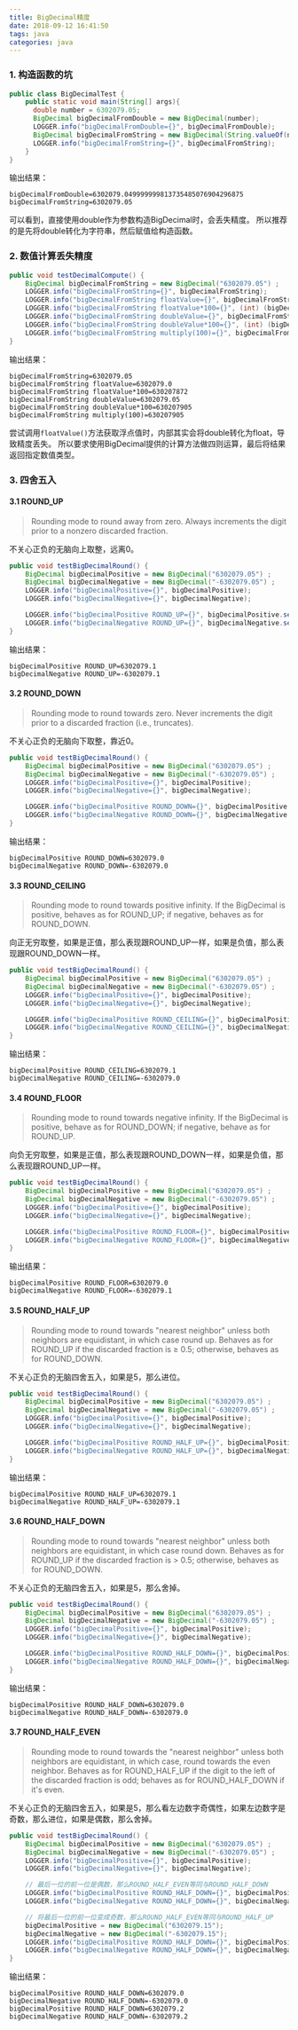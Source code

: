 ```yaml
---
title: BigDecimal精度
date: 2018-09-12 16:41:50
tags: java
categories: java
---
```



### 1. 构造函数的坑
```java
public class BigDecimalTest {
    public static void main(String[] args){
      double number = 6302079.05;
      BigDecimal bigDecimalFromDouble = new BigDecimal(number);
      LOGGER.info("bigDecimalFromDouble={}", bigDecimalFromDouble);
      BigDecimal bigDecimalFromString = new BigDecimal(String.valueOf(number)) ;
      LOGGER.info("bigDecimalFromString={}", bigDecimalFromString);
    }
}
```
输出结果：
```
bigDecimalFromDouble=6302079.049999999813735485076904296875
bigDecimalFromString=6302079.05
```
可以看到，直接使用double作为参数构造BigDecimal时，会丢失精度。
所以推荐的是先将double转化为字符串，然后赋值给构造函数。

### 2. 数值计算丢失精度
```java
public void testDecimalCompute() {
    BigDecimal bigDecimalFromString = new BigDecimal("6302079.05") ;
    LOGGER.info("bigDecimalFromString={}", bigDecimalFromString);
    LOGGER.info("bigDecimalFromString floatValue={}", bigDecimalFromString.floatValue());
    LOGGER.info("bigDecimalFromString floatValue*100={}", (int) (bigDecimalFromString.floatValue() * 100));
    LOGGER.info("bigDecimalFromString doubleValue={}", bigDecimalFromString.doubleValue());
    LOGGER.info("bigDecimalFromString doubleValue*100={}", (int) (bigDecimalFromString.doubleValue() * 100));
    LOGGER.info("bigDecimalFromString multiply(100)={}", bigDecimalFromString.multiply(new BigDecimal("100")).intValue());
}
```
输出结果：
```
bigDecimalFromString=6302079.05
bigDecimalFromString floatValue=6302079.0
bigDecimalFromString floatValue*100=630207872
bigDecimalFromString doubleValue=6302079.05
bigDecimalFromString doubleValue*100=630207905
bigDecimalFromString multiply(100)=630207905
```
尝试调用`floatValue()`方法获取浮点值时，内部其实会将double转化为float，导致精度丢失。
所以要求使用BigDecimal提供的计算方法做四则运算，最后将结果返回指定数值类型。

### 3. 四舍五入

#### 3.1 ROUND_UP

> Rounding mode to round away from zero. Always increments the digit prior to a nonzero discarded fraction.

不关心正负的无脑向上取整，远离0。

```java
public void testBigDecimalRound() {
    BigDecimal bigDecimalPositive = new BigDecimal("6302079.05") ;
    BigDecimal bigDecimalNegative = new BigDecimal("-6302079.05") ;
    LOGGER.info("bigDecimalPositive={}", bigDecimalPositive);
    LOGGER.info("bigDecimalNegative={}", bigDecimalNegative);

    LOGGER.info("bigDecimalPositive ROUND_UP={}", bigDecimalPositive.setScale(1, BigDecimal.ROUND_UP));
    LOGGER.info("bigDecimalNegative ROUND_UP={}", bigDecimalNegative.setScale(1, BigDecimal.ROUND_UP));
}
```
输出结果：
```
bigDecimalPositive ROUND_UP=6302079.1
bigDecimalNegative ROUND_UP=-6302079.1
```

#### 3.2 ROUND_DOWN

> Rounding mode to round towards zero. Never increments the digit prior to a discarded fraction (i.e., truncates).

不关心正负的无脑向下取整，靠近0。

```java
public void testBigDecimalRound() {
    BigDecimal bigDecimalPositive = new BigDecimal("6302079.05") ;
    BigDecimal bigDecimalNegative = new BigDecimal("-6302079.05") ;
    LOGGER.info("bigDecimalPositive={}", bigDecimalPositive);
    LOGGER.info("bigDecimalNegative={}", bigDecimalNegative);

    LOGGER.info("bigDecimalPositive ROUND_DOWN={}", bigDecimalPositive.setScale(1, BigDecimal.ROUND_DOWN));
    LOGGER.info("bigDecimalNegative ROUND_DOWN={}", bigDecimalNegative.setScale(1, BigDecimal.ROUND_DOWN));
}
```
输出结果：
```
bigDecimalPositive ROUND_DOWN=6302079.0
bigDecimalNegative ROUND_DOWN=-6302079.0
```

#### 3.3 ROUND_CEILING

> Rounding mode to round towards positive infinity. If the BigDecimal is positive, behaves as for ROUND_UP; if negative, behaves as for ROUND_DOWN.

向正无穷取整，如果是正值，那么表现跟ROUND_UP一样，如果是负值，那么表现跟ROUND_DOWN一样。


```java
public void testBigDecimalRound() {
    BigDecimal bigDecimalPositive = new BigDecimal("6302079.05") ;
    BigDecimal bigDecimalNegative = new BigDecimal("-6302079.05") ;
    LOGGER.info("bigDecimalPositive={}", bigDecimalPositive);
    LOGGER.info("bigDecimalNegative={}", bigDecimalNegative);

    LOGGER.info("bigDecimalPositive ROUND_CEILING={}", bigDecimalPositive.setScale(1, BigDecimal.ROUND_CEILING));
    LOGGER.info("bigDecimalNegative ROUND_CEILING={}", bigDecimalNegative.setScale(1, BigDecimal.ROUND_CEILING));
}
```
输出结果：
```
bigDecimalPositive ROUND_CEILING=6302079.1
bigDecimalNegative ROUND_CEILING=-6302079.0
```

#### 3.4 ROUND_FLOOR

> Rounding mode to round towards negative infinity. If the BigDecimal is positive, behave as for ROUND_DOWN; if negative, behave as for ROUND_UP.

向负无穷取整，如果是正值，那么表现跟ROUND_DOWN一样，如果是负值，那么表现跟ROUND_UP一样。

```java
public void testBigDecimalRound() {
    BigDecimal bigDecimalPositive = new BigDecimal("6302079.05") ;
    BigDecimal bigDecimalNegative = new BigDecimal("-6302079.05") ;
    LOGGER.info("bigDecimalPositive={}", bigDecimalPositive);
    LOGGER.info("bigDecimalNegative={}", bigDecimalNegative);

    LOGGER.info("bigDecimalPositive ROUND_FLOOR={}", bigDecimalPositive.setScale(1, BigDecimal.ROUND_FLOOR));
    LOGGER.info("bigDecimalNegative ROUND_FLOOR={}", bigDecimalNegative.setScale(1, BigDecimal.ROUND_FLOOR));
}
```
输出结果：
```
bigDecimalPositive ROUND_FLOOR=6302079.0
bigDecimalNegative ROUND_FLOOR=-6302079.1
```

#### 3.5 ROUND_HALF_UP

> Rounding mode to round towards "nearest neighbor" unless both neighbors are equidistant, in which case round up. Behaves as for ROUND_UP if the discarded fraction is ≥ 0.5; otherwise, behaves as for ROUND_DOWN.

不关心正负的无脑四舍五入，如果是5，那么进位。

```java
public void testBigDecimalRound() {
    BigDecimal bigDecimalPositive = new BigDecimal("6302079.05") ;
    BigDecimal bigDecimalNegative = new BigDecimal("-6302079.05") ;
    LOGGER.info("bigDecimalPositive={}", bigDecimalPositive);
    LOGGER.info("bigDecimalNegative={}", bigDecimalNegative);

    LOGGER.info("bigDecimalPositive ROUND_HALF_UP={}", bigDecimalPositive.setScale(1, BigDecimal.ROUND_HALF_UP));
    LOGGER.info("bigDecimalNegative ROUND_HALF_UP={}", bigDecimalNegative.setScale(1, BigDecimal.ROUND_HALF_UP));
}
```
输出结果：
```
bigDecimalPositive ROUND_HALF_UP=6302079.1
bigDecimalNegative ROUND_HALF_UP=-6302079.1
```

#### 3.6 ROUND_HALF_DOWN

> Rounding mode to round towards "nearest neighbor" unless both neighbors are equidistant, in which case round down. Behaves as for ROUND_UP if the discarded fraction is > 0.5; otherwise, behaves as for ROUND_DOWN.

不关心正负的无脑四舍五入，如果是5，那么舍掉。

```java
public void testBigDecimalRound() {
    BigDecimal bigDecimalPositive = new BigDecimal("6302079.05") ;
    BigDecimal bigDecimalNegative = new BigDecimal("-6302079.05") ;
    LOGGER.info("bigDecimalPositive={}", bigDecimalPositive);
    LOGGER.info("bigDecimalNegative={}", bigDecimalNegative);

    LOGGER.info("bigDecimalPositive ROUND_HALF_DOWN={}", bigDecimalPositive.setScale(1, BigDecimal.ROUND_HALF_DOWN));
    LOGGER.info("bigDecimalNegative ROUND_HALF_DOWN={}", bigDecimalNegative.setScale(1, BigDecimal.ROUND_HALF_DOWN));
}
```
输出结果：
```
bigDecimalPositive ROUND_HALF_DOWN=6302079.0
bigDecimalNegative ROUND_HALF_DOWN=-6302079.0
```

#### 3.7 ROUND_HALF_EVEN

> Rounding mode to round towards the "nearest neighbor" unless both neighbors are equidistant, in which case, round towards the even neighbor. Behaves as for ROUND_HALF_UP if the digit to the left of the discarded fraction is odd; behaves as for ROUND_HALF_DOWN if it's even.

不关心正负的无脑四舍五入，如果是5，那么看左边数字奇偶性，如果左边数字是奇数，那么进位，如果是偶数，那么舍掉。

```java
public void testBigDecimalRound() {
    BigDecimal bigDecimalPositive = new BigDecimal("6302079.05") ;
    BigDecimal bigDecimalNegative = new BigDecimal("-6302079.05") ;
    LOGGER.info("bigDecimalPositive={}", bigDecimalPositive);
    LOGGER.info("bigDecimalNegative={}", bigDecimalNegative);

    // 最后一位的前一位是偶数，那么ROUND_HALF_EVEN等同与ROUND_HALF_DOWN
    LOGGER.info("bigDecimalPositive ROUND_HALF_DOWN={}", bigDecimalPositive.setScale(1, BigDecimal.ROUND_HALF_EVEN));
    LOGGER.info("bigDecimalNegative ROUND_HALF_DOWN={}", bigDecimalNegative.setScale(1, BigDecimal.ROUND_HALF_EVEN));

    // 将最后一位的前一位变成奇数，那么ROUND_HALF_EVEN等同与ROUND_HALF_UP
    bigDecimalPositive = new BigDecimal("6302079.15");
    bigDecimalNegative = new BigDecimal("-6302079.15");
    LOGGER.info("bigDecimalPositive ROUND_HALF_DOWN={}", bigDecimalPositive.setScale(1, BigDecimal.ROUND_HALF_EVEN));
    LOGGER.info("bigDecimalNegative ROUND_HALF_DOWN={}", bigDecimalNegative.setScale(1, BigDecimal.ROUND_HALF_EVEN));
}
```
输出结果：
```
bigDecimalPositive ROUND_HALF_DOWN=6302079.0
bigDecimalNegative ROUND_HALF_DOWN=-6302079.0
bigDecimalPositive ROUND_HALF_DOWN=6302079.2
bigDecimalNegative ROUND_HALF_DOWN=-6302079.2
```
